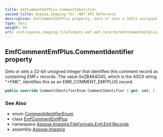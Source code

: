 ```yaml
---
title: EmfCommentEmfPlus.CommentIdentifier
second_title: Aspose.Imaging for .NET API Reference
description: EmfCommentEmfPlus property. Gets or sets a 32bit unsigned integer that identifies this comment record as containing EMF records. The value 0x2B464D45 which is the ASCII string FME identifies this as an EMR_COMMENT_EMFPLUS record
type: docs
weight: 20
url: /net/aspose.imaging.fileformats.emf.emf.records/emfcommentemfplus/commentidentifier/
---
```

## EmfCommentEmfPlus.CommentIdentifier property

Gets or sets a 32-bit unsigned integer that identifies this comment record as containing EMF+ records. The value 0x2B464D45, which is the ASCII string "+FME", identifies this as an EMR_COMMENT_EMFPLUS record.

```csharp
public override CommentIdentifierEnum CommentIdentifier { get; set; }
```

### See Also

* enum [CommentIdentifierEnum](../../emfcommentrecordtype.commentidentifierenum/)
* class [EmfCommentEmfPlus](../)
* namespace [Aspose.Imaging.FileFormats.Emf.Emf.Records](../../emfcommentemfplus/)
* assembly [Aspose.Imaging](../../../)


